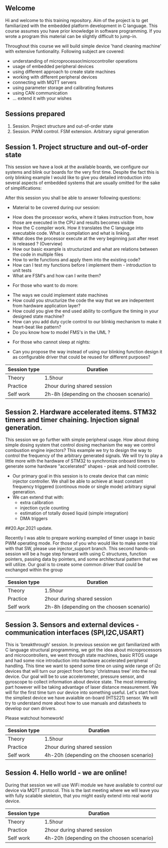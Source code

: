 ## Welcome

Hi and welcome to this training repository. Aim of the project is to get familiarized with the embedded platform development in C language. This course assumes you have prior knowledge in software programming. If you wrote a program this material can be slightly difficult to jump-in. 

Throughout this course we will build simple device 'hand cleaning machine' with extensive funtionality. Following subject are covered:

 - understanding of microprocessor/microcontroller operations
 - usage of embedded peripheral devices 
 - using different approach to create state machines
 - working with different peripheral devices
 - connecting with MQTT servers
 - using parameter storage and calibrating features
 - using CAN communication 
 - ... extend it with your wishes

## Sessions prepared


1. Session.  Project structure and out-of-order state
2. Session.  PWM control. FSM extension. Arbitrary signal generation

## Session 1. Project structure and out-of-order state

This session we have a look at the available boards, we configure our systems and blink our boards for the very first time. Despite the fact this is only blinking example I would like to give you detailed introduction into several aspects of embedded systems that are usually omitted for the sake of simplifications:

After this session you shall be able to answer following questions: 
 
 + Material to be covered during our session:

 - How does the processor works, where it takes instruction from, how those are executed in the CPU and results becomes visible
 - How the C compiler work. How it translates the C language into executable code. What is compilation and what is linking.
 - What does the processor execute at the very beginning just after reset is released ? (Overview)
 - How our basic example is structurized and what are relations between the code in multiple files
 - How to write functions and apply them into the existing code?
 - How can I test my functions before I implement them - introduction to unit tests
 - What are FSM's and how can I write them?

 + For those who want to do more:
 - The ways we could implement state machines 
 - How could you structurize the code the way that we are indepentent from hardware application layer?
 - How could you give the end used ability to configure the timing in your designed state machine?
 - How can you add duty cycle control to our blinkig mechanism to make it heart-beat like pattern?
 - Do you know how to model FMS's in the UML ?

 + For those who cannot sleep at nights:
 - Can you propose the way instead of using our blinking function design it as configurable driver that could be reused for different purposes?

| Session type | Duration |
| ------ | ------ |
| Theory | 1.5hour |
| Practice | 2hour during shared session |
| Self work | 2h-8h (depending on the choosen scenario) |


## Session 2. Hardware accelerated items. STM32 timers and timer chaining. Injection signal generation.

This session we go further with simple peripheral usage. How about doing simple dosing system that control dosing mechanism the way we control combustion engine injectors? This example we try to design the way to control the frequency of the arbitrary generated signals. We will try to play a little more with the hardware of STM32 to synchronize onboard timers to generate some hardware "accelerated" shapes - peak and hold controller.

 - Our primary goal in this session is to create device that can mimic injector controller. We shall be able to achieve at least constant frequency triggered (continous mode or single mode) arbitrary signal generation.
 - We can extend that with:
    - extra calibration
    - injection cycle counting
    - estimation of totally dosed liquid (simple integration)
    - DMA triggers

##20.Apr.2021 update.

Recently I was able to prepare working exampled of timer usage in basic PWM operating mode. For those of you who would like to make some trial with that SW, please use injector_support branch. This second hands-on session will be a huge step forward with using C structures, function pointers, passing data by pointers, and some architectural pattern that we will utilize. Our goal is to create some common driver that could be exchanged within the group

| Session type | Duration |
| ------ | ------ |
| Theory | 1.5hour |
| Practice | 2hour during shared session |
| Self work | 2h-8h (depending on the choosen scenario) |

## Session 3. Sensors and external devices - communication interfaces (SPI,I2C,USART)

This is 'breakthrough' session. In previous session we got familiarized with C language structural programming, we got the idea about microprocessors and microcontrollers, we went through state machines, basic RTOS usage and had some nice introduction into hardware accelerated peripheral handling. This time we want to spend some time on using wide range of i2c devices that will turn our project from fancy 'christmass tree' into the real device. Our goal will be to use accelerometer, pressure sensor, and gyroscope to collect information about device state. The most interesting part however will be taking advantage of laser distance measurement. We will for the first time turn our device into something useful. Let's start from the simpliest device we have avaialble on-board (HTS221) sensor. We will try to understand more about how to use manuals and datasheets to develop our own drivers.

Please watchout homework!

| Session type | Duration |
| ------ | ------ |
| Theory | 1.5hour |
| Practice | 2hour during shared session |
| Self work | 4h-20h (depending on the choosen scenario) |

## Session 4. Hello world - we are online!

During that session we will use WiFi module we have available to control our device via MQTT protocol. This is the last meeting where we will leave you with fully scalable skeleton, that you might easily extend into real world device.

| Session type | Duration |
| ------ | ------ |
| Theory | 1.5hour |
| Practice | 2hour during shared session |
| Self work | 4h-20h (depending on the choosen scenario) |




